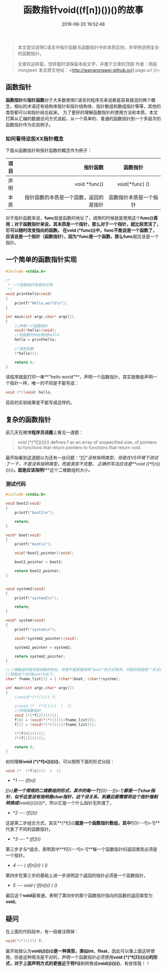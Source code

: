 ﻿---
layout: article
title:  "函数指针void((f[n])())()的故事"
date:   2019-06-20 19:52:48
categories: language
toc: true
image:
    teaser: /teaser/2019-06-20-20-16-13.png
---

> 本文尝试说明C语言中指针函数与函数指针中的本质区别，并举例说明复杂的函数指针。

> 文章欢迎转载，但转载时请保留本段文字，并置于文章的顶部
> 作者：雨庭(rongwei)
> 本文原文地址：<http://wangrongwei.github.io{{ page.url }}>

## 函数指针

**函数指针**和**指针函数**对于大多数使用C语言的程序员来说都是容易搞混的两个概念，相似的术语还有结构体指针和指针结构体、指针数组和数组指针等等，其他的类型都可以和指针结合起来。
为了更好的理解函数指针的使用方法和本质，本文打算从汇编的数据访问方式说起，从一个简单的、普通的函数指针到一个多层次的函数指针作为实验例子。

### 如何看待这些XX指针概念

下面从函数指针和指针函数的概念作为例子：

| 项目       |    指针函数 	| 函数指针  			|
| :-------- 	| --------:  			| :--:     					|
| 声明       | void *func()    |  void(*func) () 	 |
| 本质       |   指针函数的本质是一个函数，返回的是指针   		|  函数指针本质是一个指针   				|

对于指针函数来说，**func**就是函数的地址了，调用的时候就是使用这个**func()**调用；对于函数指针来说，其本质是一个指针，那么对于一个指针，就比较灵活了，它可以随时改变指向的函数。
在**void (*func)()**中，**func**不能说是一个函数了，应该说是一个指针（函数指针），因为\*func是一个函数，那么**func**就应该是一个指针。

## 一个简单的函数指针实现

```c
#include <stdio.h>

/*
 * 一个函数指针简单的示例
 */
void printhello(void)
{
	printf("Hello,world\n");
}

int main(int argc,char* argv[])
{
	//声明一个函数指针
	void(*hello)(void);
	//将函数的地址赋给hello
	hello = printhello;
	
	//调用函数
	(*hello)();

	return 0;
}

```

该程序就是打印一串**"hello world"**，声明一个函数指针，其实就像是声明一个指针一样，唯一的不同是不能写成：

```c
void (*)(void) hello;
```

目前的实验结果是不能写成这样的。

## 复杂的函数指针

前几天在微博**程序员话题**上看见一道题：

> void (*(*f[])())()
> defines f as an array of unspecified size, of pointers to functions that return pointers to functions that return void.
> 

最开始看到这道题以为还有一丝问题：“*f[]”没有指明类型，但是在VS环境下测试了一下，不是没有指明类型，而是类型不完整。
正确的写法应该是**void (*(*f[n])())()**，就是应该指明**f**这个二维数组的大小。

### 测试代码

```c
#include <stdio.h>

void boot2(void)
{
	printf("boot2\n");

	return;
}

void* boot(void)
{
	printf("boot\n");

	void(*boot2_pointer)(void);

	boot2_pointer = boot2;

	return boot2_pointer;
}


void system2(void)
{
	printf("system2\n");

	return;
}

void* system(void)
{
	printf("system\n");

	void(*system2_pointer)(void);

	system2_pointer = system2;

	return system2_pointer;
}

//二维数组的程序是函数的地址，但是不能直接使用"boot"的方式填充，可能的原因是""形式的字符串后边还有一个'\0'
//导致这个访问boot\0去了。
char* fname_list[2] = { (char*)boot, (char*)system};

int main(int argc,char* argv[])
{
	//void(*(*)())() f;
	
	//void (*  (*f[])()  )  ()
	//声明函数指针
	void (*(*f[2])())();
	f[0] = (void(*(*)())())fname_list[0];
	f[1] = (void(*(*)())())fname_list[1];

	(*(f[0])())();
	(*(f[1])())();

	return 0;
}

```

如何理解**void (*(*f[n])())()**，可以按照下面的形式分段：

```c
void (*  (*f[n])()  )  ()
```

 -  **1 --- (*f[n])**

***f[n]**是一个常规的二维数组的形式，其中的每一个**f[0]---f[n-1]**都是一个char指针，似乎这里没有指明是char指针，这个没关系，到最后都需要将这个指针强制转换成**(void(*(*)())())**，所以它是一个什么指针无所谓了。

 -  **2 --- (*f[])()**

这是第二步组合方式，其实**(*f[])()**就是一个函数指针数组，其中**f[0]---f[n-1]**代表了不同的函数指针。

 -  **3 --- * (*f[])()**

第三步才与*组合，表明其中**f[0]---f[n-1]**每一个函数指针的返回类型必须是一个指针。

- **4 --- (*  (*f[n])()  )  ()**

第四步在第三步的基础上进一步说明这个返回的指针必须是一个函数指针。

- **5 --- void (*  (*f[n])()  )  ()**

最后这个**void**最普通，表明了第四步的那个函数指针指向的函数的返回类型为**void**。

## 疑问

在上面的代码段中，有一段被注释掉：

```c
void(*(*)())() f;
```

最开始我认为**void(*(*)())()**是一种类型，类似**int、float**，因此可以像上面这样使用，但是这种用法是不对的，声明一个函数指针必须使用**void (*(*f[2])())()**的形式，对于上面声明方式的更接近于将**f**强制转换成**void(*(*)())()**，有些怪哉！！
